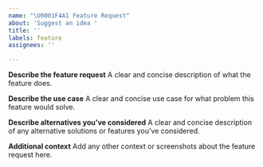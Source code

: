```yaml
---
name: "\U0001F4A1 Feature Request"
about: 'Suggest an idea '
title: ''
labels: feature
assignees: ''

---
```


**Describe the feature request**
A clear and concise description of what the feature does.

**Describe the use case**
A clear and concise use case for what problem this feature would solve.

**Describe alternatives you've considered**
A clear and concise description of any alternative solutions or features you've considered.

**Additional context**
Add any other context or screenshots about the feature request here.
